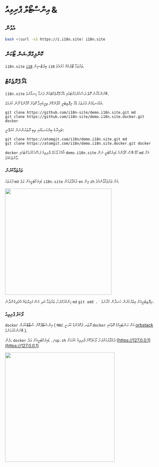 # އިންސްޓޯލް ޕްރިވިއު &

## އެޅުން

```sh
bash <(curl -sS https://i.i18n.site) i18n.site
```

## ކޮންފިގްރޭޝަން ޓޯކަން

`i18n.site` [`i18`](/i18/use) ބިލްޓް-އިން `i18` ތަރުޖަމާ ޓޫލްއެއް ހުރެއެވެ.

## ޑެމޯ ޕްރޮޖެކްޓް

`i18n.site` ބޭނުންކުރާނެ ގޮތް ދަސްކުރުމަށްޓަކައި ޑެމޯ ޕްރޮޖެކްޓަކުން ފަށަމާ ހިނގާށެވެ.

އަޅުގަނޑުމެން ފުރަތަމަ ޑެމޯ ރިޕޮޒިޓަރީ ކްލޯންކޮށް ތިރީގައިވާ ގޮތަށް ކޮމާންޑް ރޫން ކުރަމެވެ.

```
git clone https://github.com/i18n-site/demo.i18n.site.git md
git clone https://github.com/i18n-site/demo.i18n.site.docker.git docker
```

ޗައިނާގެ ބިންގަނޑުގައި ތިބި ޔޫޒަރުންނަށް ކުރެވޭނީ:

```
git clone https://atomgit.com/i18n/demo.i18n.site.git md
git clone https://atomgit.com/i18n/demo.i18n.site.docker.git docker
```

`docker` އާއެކު ލޯކަލް ޕްރިވިއު ފަސޭހަކުރުމަށްޓަކައި `demo.i18n.site` ކޯޑް ބޭސް ކްލޯންގެ ޑައިރެކްޓަރީ ނަން `md` އަށް ވާންޖެހެއެވެ.

### ތަރުޖަމާކުރުން

ފުރަތަމަ `md` ޑައިރެކްޓަރީއަށް ވަދެ `i18n.site` ދުއްވާލުމުން `en` އިން `zh` އަށް ތަރުޖަމާވާނެއެވެ.

<img src="https://p.3ti.site/1721114619.avif" style="width:350px">

ހިންގުމަށްފަހު، ތަރުޖަމާ އަދި ކެޝް ފައިލްތައް އުފެދިގެންދާނެ `md` `git add . ` ރިޕޮޒިޓަރީއަށް އިތުރުކުރުން ހަނދާން ކުރާށެވެ.

### ލޯކަލް ޕްރިވިއު

`docker` އިންސްޓޯލްކޮށް ސްޓާޓްކުރުން ( `MAC` ޔޫޒަރ ރެކޮމެންޑް ކުރަނީ `docker` އަށް ރަންޓައިމްގެ ގޮތުގައި [orbstack](https://orbstack.dev) ބޭނުންކުރުމަށެވެ ).

ދެން، `docker` ޑައިރެކްޓަރީއަށް ވަދެ `./up.sh` ދުއްވާލުމަށްފަހު، ލޯކަލްކޮށް ޕްރިވިއު ކުރުމަށް [https://127.0.0.1](https://127.0.0.1)

<img src="//p.3ti.site/1721104238.avif" style="width:360px">